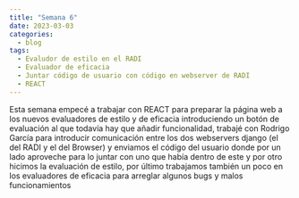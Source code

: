 ```yaml
---
title: "Semana 6"
date: 2023-03-03
categories:
  - blog
tags:
  - Evaludor de estilo en el RADI
  - Evaluador de eficacia
  - Juntar código de usuario con código en webserver de RADI
  - REACT
---
```


Esta semana empecé a trabajar con REACT para preparar la página web a los nuevos evaluadores de estilo y de eficacia introduciendo un botón de evaluación al que todavía hay que añadir funcionalidad, trabajé con Rodrigo García para introducir comunicación entre los dos webservers django (el del RADI y el del Browser) y enviamos el código del usuario donde por un lado aproveche para lo juntar con uno que había dentro de este y por otro hicimos la evaluación de estilo, por último trabajamos también un poco en los evaluadores de eficacia para arreglar algunos bugs y malos funcionamientos


